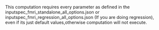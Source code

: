 This computation requires every parameter as defined in the inputspec_fmri_standalone_all_options.json or inputspec_fmri_regression_all_options.json (If you are doing regression), even if its just default values,otherwise computation will not execute. 
